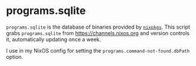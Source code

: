 # programs.sqlite

`programs.sqlite` is the database of binaries provided by [`nixpkgs`](https://github.com/NixOS/nixpkgs).
This script grabs `programs.sqlite` from <https://channels.nixos.org> and version controls it, automatically updating once a week.

I use in my NixOS config for setting the `programs.command-not-found.dbPath` option.
